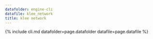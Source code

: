 ```yaml
---
datafolder: engine-cli
datafile: klee_network
title: klee network
---
```

{% include cli.md datafolder=page.datafolder datafile=page.datafile %}
